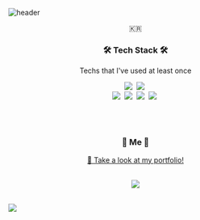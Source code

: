 ![header](https://capsule-render.vercel.app/api?type=waving&color=gradient&height=250&section=header&text=YEONG-GIL%20GO&fontSize=80&animation=fadeIn&fontAlignY=38&desc=Junior%20Back-end%20Server%20Developer&descAlignY=51&descAlign=62)
<p align="center">🇰🇷</p>

<h3 align="center">🛠 Tech Stack 🛠</h3>

<p align="center"> Techs that I've used at least once </p>

<p align="center">
  <img src="https://img.shields.io/badge/Python-3766AB?style=flat-square&logo=Python&logoColor=white"/></a>&nbsp 
  <img src="https://img.shields.io/badge/Java-007396?style=flat-square&logo=Java&logoColor=white"/></a>&nbsp
  <br>
  <img src="https://img.shields.io/badge/SpringBoot-6DB33F?style=flat-square&logo=Spring&logoColor=white"/></a>&nbsp 
  <img src="https://img.shields.io/badge/Django-092E20?style=flat-square&logo=Django&logoColor=white"/></a>&nbsp 
  <img src="https://img.shields.io/badge/Mysql-E6B91E?style=flat-square&logo=MySql&logoColor=white"/></a>&nbsp 
  <img src="https://img.shields.io/badge/aws-333664?style=flat-square&logo=amazon-aws&logoColor=white"/></a>&nbsp 
</p>

<br><br>

<h3 align="center"> 🍒 Me 🍒 </h3>
<div align="center">
  <a href="https://yeonggilgo.github.io/blog/landing.html">🌱 Take a look at my portfolio!</a>
</div>
<br>
<p align="center">
  <a href="mailto:dudrlf1859@naver.com"><img src="https://img.shields.io/badge/Gmail-d14836?style=flat-square&logo=Gmail&logoColor=white&link=dudrlf1859@naver.com"/></a>
</p>
<br>

<a align="center" href="https://github.com/anuraghazra/github-readme-stats">
  <img align="center" src="https://github-readme-stats.vercel.app/api?username=yeonggilgo&show_icons=true&theme=gruvbox" />
</a>


